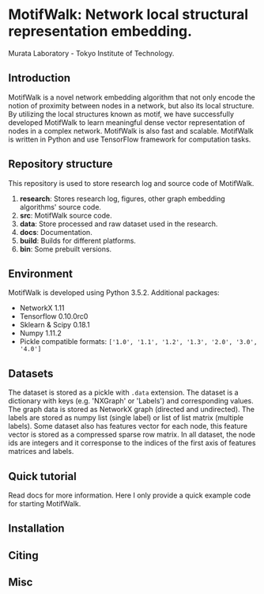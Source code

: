 # MotifWalk: Network local structural representation embedding.

Murata Laboratory - Tokyo Institute of Technology.

## Introduction

MotifWalk is a novel network embedding algorithm that not only encode the notion of proximity between nodes in a network, but also its local structure. By utilizing the local structures known as motif, we have successfully developed MotifWalk to learn meaningful dense vector representation of nodes in a complex network. MotifWalk is also fast and scalable. MotifWalk is written in Python and use TensorFlow framework for computation tasks.

## Repository structure

This repository is used to store research log and source code of MotifWalk.

1. __research__: Stores research log, figures, other graph embedding algorithms' source code. 
2. __src__: MotifWalk source code.
3. __data__: Store processed and raw dataset used in the research.
3. __docs__: Documentation.
4. __build__: Builds for different platforms.
5. __bin__: Some prebuilt versions.

## Environment

MotifWalk is developed using Python 3.5.2. Additional packages:

- NetworkX 1.11
- Tensorflow 0.10.0rc0
- Sklearn \& Scipy 0.18.1
- Numpy 1.11.2
- Pickle compatible formats: `['1.0', '1.1', '1.2', '1.3', '2.0', '3.0', '4.0']`

## Datasets

The dataset is stored as a pickle with `.data` extension. The dataset is a
dictionary with keys (e.g. 'NXGraph' or 'Labels') and corresponding values.
The graph data is stored as NetworkX graph (directed and undirected). The labels
are stored as numpy list (single label) or list of list matrix (multiple labels).
Some dataset also has features vector for each node, this feature vector is stored
as a compressed sparse row matrix. In all dataset, the node ids are integers and
it corresponse to the indices of the first axis of features matrices and labels.

## Quick tutorial

Read docs for more information. Here I only provide a quick example code for starting MotifWalk.


## Installation

## Citing

## Misc
